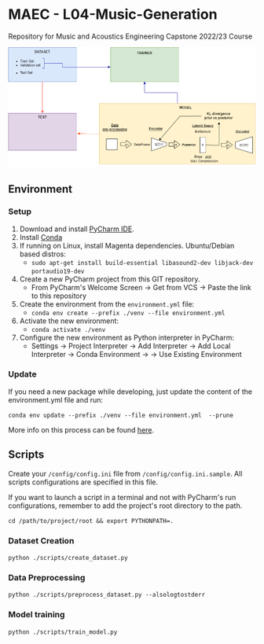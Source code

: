 # MAEC - L04-Music-Generation
Repository for Music and Acoustics Engineering Capstone 2022/23 Course

![Elements scheme](assets/images/elements_scheme.png)

## Environment

### Setup
1. Download and install [PyCharm IDE](https://www.jetbrains.com/pycharm/download/#section=linux).
2. Install [Conda](https://conda.io/projects/conda/en/stable/user-guide/install/index.html)
3. If running on Linux, install Magenta dependencies. Ubuntu/Debian based dìstros:
   - `sudo apt-get install build-essential libasound2-dev libjack-dev portaudio19-dev`
4. Create a new PyCharm project from this GIT repository.
    - From PyCharm's Welcome Screen &rarr; Get from VCS &rarr; Paste the link to this repository
5. Create the environment from the `environment.yml` file:
   - `conda env create --prefix ./venv --file environment.yml`
6. Activate the new environment:
   - `conda activate ./venv`
7. Configure the new environment as Python interpreter in PyCharm:
   - Settings &rarr; Project Interpreter &rarr; Add Interpreter &rarr; Add Local Interpreter &rarr; Conda Environment 
   &rarr; &rarr; Use Existing Environment

### Update
If you need a new package while developing, just update the content of the environment.yml file and run:
```shell script
conda env update --prefix ./venv --file environment.yml  --prune
```
More info on this process can be found [here](https://conda.io/projects/conda/en/latest/user-guide/tasks/manage-environments.html#updating-an-environment).

## Scripts

Create your `/config/config.ini` file from `/config/config.ini.sample`.
All scripts configurations are specified in this file.

If you want to launch a script in a terminal and not with PyCharm's run configurations, remember to add the project's 
root directory to the path.

```shell script
cd /path/to/project/root && export PYTHONPATH=.
```

### Dataset Creation

```shell script
python ./scripts/create_dataset.py
```

### Data Preprocessing

```shell script
python ./scripts/preprocess_dataset.py --alsologtostderr
```

### Model training

```shell script
python ./scripts/train_model.py
```
